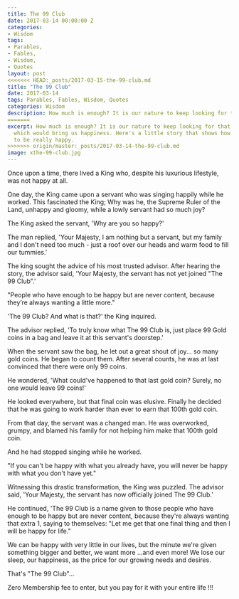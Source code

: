 ```yaml
---
title: The 99 Club
date: 2017-03-14 00:00:00 Z
categories:
- Wisdom
tags:
- Parables,
- Fables,
- Wisdom,
- Quotes
layout: post
<<<<<<< HEAD:_posts/2017-03-15-the-99-club.md
title: "The 99 Club"
date: 2017-03-14
tags: Parables, Fables, Wisdom, Quotes
categories: Wisdom
description: How much is enough? It is our nature to keep looking for that final success, which would bring us happiness. Here's a little story that shows how much is needed to be really happy.
=======
excerpt: How much is enough? It is our nature to keep looking for that final success,
  which would bring us happiness. Here's a little story that shows how much is needed
  to be really happy.
>>>>>>> origin/master:_posts/2017-03-14-the-99-club.md
image: xthe-99-club.jpg
---
```


Once upon a time, there lived a King who, despite his luxurious lifestyle, was not happy at all.

One day, the King came upon a servant who was singing happily while he worked. This fascinated the King; Why was he, the Supreme Ruler of the Land, unhappy and gloomy, while a lowly servant had so much joy?

The King asked the servant, 'Why are you so happy?'

The man replied, 'Your Majesty, I am nothing but a servant, but my family and I don't need too much - just a roof over our heads and warm food to fill our tummies.'

The king sought the advice of his most trusted advisor. After hearing the story, the advisor said, 'Your Majesty, the servant has not yet joined "The 99 Club".'

<div class='quotation'>
"People who have enough to be happy but are never content, because they’re always wanting a little more."
</div>

'The 99 Club? And what is that?' the King inquired.

The advisor replied, 'To truly know what The 99 Club is, just place 99 Gold coins in a bag and leave it at this servant's doorstep.'

When the servant saw the bag, he let out a great shout of joy... so many gold coins. He began to count them. After several counts, he was at last convinced that there were only 99 coins.

He wondered, 'What could've happened to that last gold coin? Surely, no one would leave 99 coins!'

He looked everywhere, but that final coin was elusive. Finally he decided that he was going to work harder than ever to earn that 100th gold coin.

From that day, the servant was a changed man. He was overworked, grumpy, and blamed his family for not helping him make that 100th gold coin.

And he had stopped singing while he worked.

<div class='quotation'>
"If you can't be happy with what you already have, you will never be happy with what you don't have yet."
</div>

Witnessing this drastic transformation, the King was puzzled. The advisor said, 'Your Majesty, the servant has now officially joined The 99 Club.'

He continued, 'The 99 Club is a name given to those people who have enough to be happy but are never content, because they're always wanting that extra 1, saying to themselves: "Let me get that one final thing and then I will be happy for life."

We can be happy with very little in our lives, but the minute we're given something bigger and better, we want more ...and even more! We lose our sleep, our happiness, as the price for our growing needs and desires.

That's "The 99 Club"...

Zero Membership fee to enter, but you pay for it with your entire life !!!

